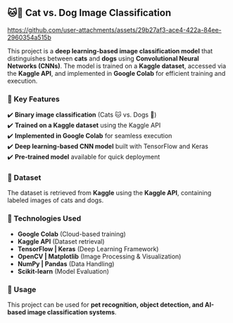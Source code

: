 ## 🐱🐶 Cat vs. Dog Image Classification  

https://github.com/user-attachments/assets/29b27af3-ace4-422a-84ee-2960354a515b

This project is a **deep learning-based image classification model** that distinguishes between **cats** and **dogs** using **Convolutional Neural Networks (CNNs)**. The model is trained on a **Kaggle dataset**, accessed via the **Kaggle API**, and implemented in **Google Colab** for efficient training and execution.  

### 🔹 Key Features  
✔️ **Binary image classification** (Cats 🐱 vs. Dogs 🐶)  
✔️ **Trained on a Kaggle dataset** using the Kaggle API  
✔️ **Implemented in Google Colab** for seamless execution  
✔️ **Deep learning-based CNN model** built with TensorFlow and Keras  
✔️ **Pre-trained model** available for quick deployment 

### 🔹 Dataset  
The dataset is retrieved from **Kaggle** using the **Kaggle API**, containing labeled images of cats and dogs.  

### 🔹 Technologies Used  
- **Google Colab** (Cloud-based training)  
- **Kaggle API** (Dataset retrieval)  
- **TensorFlow | Keras** (Deep Learning Framework)  
- **OpenCV | Matplotlib** (Image Processing & Visualization)  
- **NumPy | Pandas** (Data Handling)  
- **Scikit-learn** (Model Evaluation)

### 🔹 Usage  
This project can be used for **pet recognition, object detection, and AI-based image classification systems**.

